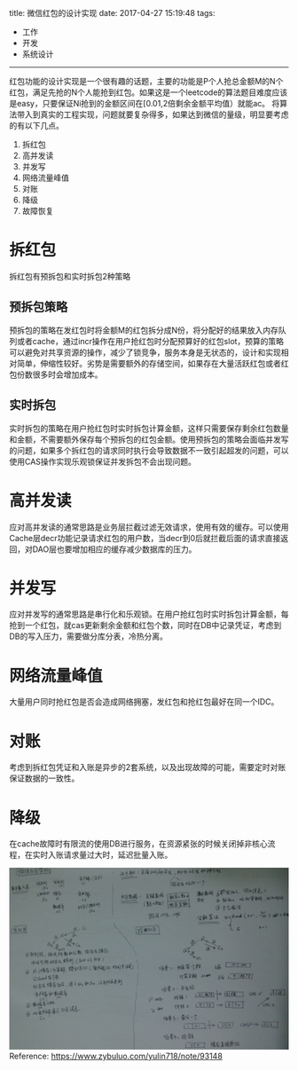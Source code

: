 title: 微信红包的设计实现
date: 2017-04-27 15:19:48
tags:
- 工作
- 开发
- 系统设计

---

红包功能的设计实现是一个很有趣的话题，主要的功能是P个人抢总金额M的N个红包，满足先抢的N个人能抢到红包。如果这是一个leetcode的算法题目难度应该是easy，只要保证Ni抢到的金额区间在[0.01,2倍剩余金额平均值）就能ac。
将算法带入到真实的工程实现，问题就要复杂得多，如果达到微信的量级，明显要考虑的有以下几点。
1. 拆红包
2. 高并发读
3. 并发写
4. 网络流量峰值
5. 对账
6. 降级
7. 故障恢复

# 拆红包
拆红包有预拆包和实时拆包2种策略
## 预拆包策略
预拆包的策略在发红包时将金额M的红包拆分成N份，将分配好的结果放入内存队列或者cache，通过incr操作在用户抢红包时分配预算好的红包slot，预算的策略可以避免对共享资源的操作，减少了锁竞争，服务本身是无状态的，设计和实现相对简单，伸缩性较好。劣势是需要额外的存储空间，如果存在大量活跃红包或者红包份数很多时会增加成本。
## 实时拆包
实时拆包的策略在用户抢红包时实时拆包计算金额，这样只需要保存剩余红包数量和金额，不需要额外保存每个预拆包的红包金额。使用预拆包的策略会面临并发写的问题，如果多个拆红包的请求同时执行会导致数据不一致引起超发的问题，可以使用CAS操作实现乐观锁保证并发拆包不会出现问题。

# 高并发读
应对高并发读的通常思路是业务层拦截过滤无效请求，使用有效的缓存。可以使用Cache层decr功能记录请求红包的用户数，当decr到0后就拦截后面的请求直接返回，对DAO层也要增加相应的缓存减少数据库的压力。

# 并发写
应对并发写的通常思路是串行化和乐观锁。在用户抢红包时实时拆包计算金额，每抢到一个红包，就cas更新剩余金额和红包个数，同时在DB中记录凭证，考虑到DB的写入压力，需要做分库分表，冷热分离。

# 网络流量峰值
大量用户同时抢红包是否会造成网络拥塞，发红包和抢红包最好在同一个IDC。

# 对账
考虑到拆红包凭证和入账是异步的2套系统，以及出现故障的可能，需要定时对账保证数据的一致性。

# 降级
在cache故障时有限流的使用DB进行服务，在资源紧张的时候关闭掉非核心流程，在实时入账请求量过大时，延迟批量入账。

![](http://raw.githubusercontent.com/minotaursu/minotaursu.github.io/source/images/wechat-small.jpg)
Reference:
https://www.zybuluo.com/yulin718/note/93148
